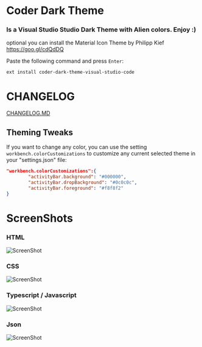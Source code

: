 # Coder Dark Theme
### Is a Visual Studio Studio Dark Theme with Alien colors. Enjoy :)
optional you can install the Material Icon Theme by Philipp Kief https://goo.gl/cdQdDQ

Paste the following command and press `Enter`:
```shell
ext install coder-dark-theme-visual-studio-code
```
# CHANGELOG
[CHANGELOG.MD](https://github.com/perubin/coder-dark-theme-visual-studio-code/blob/master/CHANGELOG.md)

## Theming Tweaks
If you want to change any color, you can use the setting `workbench.colorCustomizations` to customize any current selected theme in your "settings.json" file:

```json
"workbench.colorCustomizations":{
		"activityBar.background": "#000000",
		"activityBar.dropBackground": "#0c0c0c",
		"activityBar.foreground": "#f8f8f2"
}
```
# ScreenShots
### HTML
![ScreenShot](https://raw.githubusercontent.com/perubin/coder-dark-theme-visual-studio-code/master/assets/ss1.png)
### CSS
![ScreenShot](https://raw.githubusercontent.com/perubin/coder-dark-theme-visual-studio-code/master/assets/ss2.png)
### Typescript / Javascript
![ScreenShot](https://raw.githubusercontent.com/perubin/coder-dark-theme-visual-studio-code/master/assets/ss3.png)
### Json
![ScreenShot](https://raw.githubusercontent.com/perubin/coder-dark-theme-visual-studio-code/master/assets/ss4.png)
